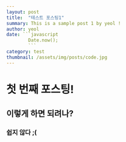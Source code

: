 ```yaml
---
layout: post
title:  "테스트 포스팅1"
summary: This is a sample post 1 by yeol !
author: yeol
date: ```javascript
        Date.now();
        ```
category: test
thumbnail: /assets/img/posts/code.jpg
---
```


# 첫 번째 포스팅!

## 이렇게 하면 되려나?

### 쉽지 않다 ;(
